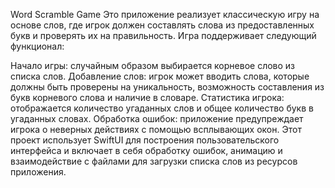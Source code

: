 Word Scramble Game
Это приложение реализует классическую игру на основе слов, где игрок должен составлять слова из предоставленных букв и проверять их на правильность. Игра поддерживает следующий функционал:

Начало игры: случайным образом выбирается корневое слово из списка слов.
Добавление слов: игрок может вводить слова, которые должны быть проверены на уникальность, возможность составления из букв корневого слова и наличие в словаре.
Статистика игрока: отображается количество угаданных слов и общее количество букв в угаданных словах.
Обработка ошибок: приложение предупреждает игрока о неверных действиях с помощью всплывающих окон.
Этот проект использует SwiftUI для построения пользовательского интерфейса и включает в себя обработку ошибок, анимацию и взаимодействие с файлами для загрузки списка слов из ресурсов приложения.
